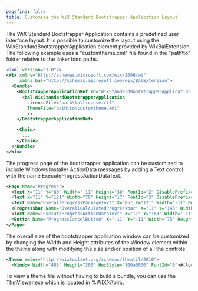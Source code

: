 ```yaml
---
pagefind: false
title: Customize the WiX Standard Bootstrapper Application Layout
---
```


The WiX Standard Bootstrapper Application contains a predefined user interface layout. It is possible to customize the layout using the WixStandardBootstrapperApplication element provided by WixBalExtension. The following example uses a "customtheme.xml" file found in the "path\\to" folder relative to the linker bind paths.

```xml
<?xml version="1.0"?>
<Wix xmlns="http://schemas.microsoft.com/wix/2006/wi"
     xmlns:bal="http://schemas.microsoft.com/wix/BalExtension">
  <Bundle>
    <BootstrapperApplicationRef Id="WixStandardBootstrapperApplication.RtfLicense">
      <bal:WixStandardBootstrapperApplication
        LicenseFile="path\to\license.rtf"
        ThemeFile="path\to\customtheme.xml"
        />
    </BootstrapperApplicationRef>

    <Chain>
      ...
    </Chain>
  </Bundle>
</Wix>
```

The progress page of the bootstrapper application can be customized to include Windows Installer ActionData messages by adding a Text control with the name ExecuteProgressActionDataText.

```xml
<Page Name="Progress">
  <Text X="11" Y="80" Width="-11" Height="30" FontId="2" DisablePrefix="yes">#(loc.ProgressHeader)</Text>
  <Text X="11" Y="121" Width="70" Height="17" FontId="3" DisablePrefix="yes">#(loc.ProgressLabel)</Text>
  <Text Name="OverallProgressPackageText" X="85" Y="121" Width="-11" Height="17" FontId="3" DisablePrefix="yes">#(loc.OverallProgressPackageText)</Text>
  <Progressbar Name="OverallCalculatedProgressbar" X="11" Y="143" Width="-11" Height="15" />
  <Text Name="ExecuteProgressActionDataText" X="11" Y="163" Width="-11" Height="17" FontId="3" DisablePrefix="yes" />
  <Button Name="ProgressCancelButton" X="-11" Y="-11" Width="75" Height="23" TabStop="yes" FontId="0">#(loc.ProgressCancelButton)</Button>
</Page>
```

The overall size of the bootstrapper application window can be customized by changing the Width and Height attributes of the Window element within the theme along with modifying the size and/or position of all the controls.

```xml
<Theme xmlns="http://wixtoolset.org/schemas/thmutil/2010">
  <Window Width="485" Height="300" HexStyle="100a0000" FontId="0">#(loc.Caption)</Window>
```

To view a theme file without having to build a bundle, you can use the ThmViewer.exe which is located in %WIX%\\bin\\.
